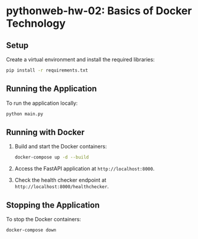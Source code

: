 # pythonweb-hw-02: Basics of Docker Technology

## Setup

Create a virtual environment and install the required libraries:

```bash
pip install -r requirements.txt
```

## Running the Application

To run the application locally:

```bash
python main.py
```

## Running with Docker

1. Build and start the Docker containers:

   ```bash
   docker-compose up -d --build
   ```

2. Access the FastAPI application at `http://localhost:8000`.

3. Check the health checker endpoint at `http://localhost:8000/healthchecker`.

## Stopping the Application

To stop the Docker containers:

```bash
docker-compose down
```
